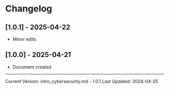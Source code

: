# Changelog

## [1.0.1] - 2025-04-22

- Minor edits. 

## [1.0.0] - 2025-04-21

- Document created.

---
Current Version: intro_cybersecurity.md - 1.0.1
Last Updated: 2024-04-25
